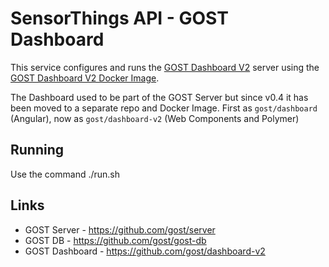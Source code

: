 # SensorThings API - GOST Dashboard

This service configures and runs 
the  [GOST Dashboard V2](https://github.com/gost/dashboard-v2) server using 
the [GOST Dashboard V2 Docker Image](https://store.docker.com/community/images/geodan/gost-dashboard-v2).

The Dashboard used to be part of the GOST Server but since v0.4 it has 
been moved to a separate repo and Docker Image. First as `gost/dashboard` (Angular),
now as `gost/dashboard-v2` (Web Components and Polymer)

## Running

Use the command ./run.sh

## Links

* GOST Server - https://github.com/gost/server
* GOST DB - https://github.com/gost/gost-db
* GOST Dashboard - https://github.com/gost/dashboard-v2

